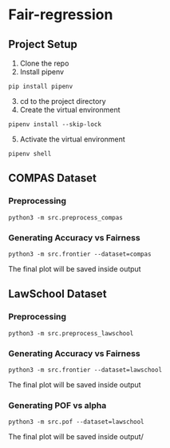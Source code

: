 # Fair-regression

## Project Setup
1. Clone the repo
2. Install pipenv
```
pip install pipenv
```
3. cd to the project directory
4. Create the virtual environment
```
pipenv install --skip-lock
```
5. Activate the virtual environment
```
pipenv shell
```

## COMPAS Dataset
### Preprocessing
```
python3 -m src.preprocess_compas
```
### Generating Accuracy vs Fairness
```
python3 -m src.frontier --dataset=compas
```
The final plot will be saved inside output

## LawSchool Dataset
### Preprocessing
```
python3 -m src.preprocess_lawschool
```
### Generating Accuracy vs Fairness
```
python3 -m src.frontier --dataset=lawschool
```
The final plot will be saved inside output

### Generating POF vs alpha
```
python3 -m src.pof --dataset=lawschool
```
The final plot will be saved inside output/
